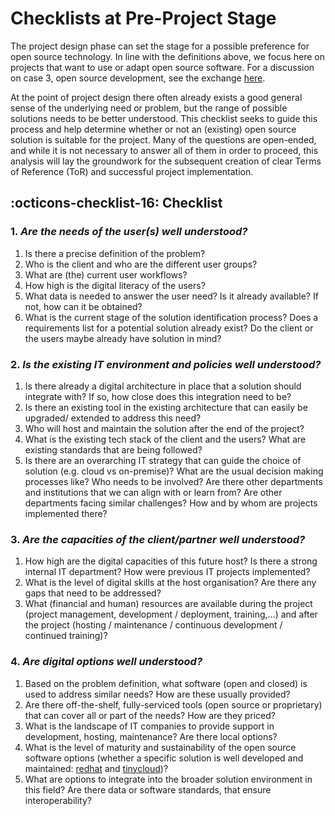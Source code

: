 # Checklists at Pre-Project Stage 

The project design phase can set the stage for a possible preference for open source technology.  In line with the definitions above, we focus here on projects that want to use or adapt open source software. For a discussion on case 3, open source development, see the exchange [here](https://github.com/GFA-DIU/GFA-DIU.github.io/issues/15).

At the point of project design there often already exists a good  general sense of the underlying need or problem, but the range of possible solutions needs to be better understood. This checklist seeks to guide this process and help determine whether or not an (existing) open source solution is suitable for the project.  Many of the questions are open-ended, and while it is not necessary to answer all of them in order to proceed, this analysis will lay the groundwork for the subsequent creation of clear Terms of Reference (ToR) and successful project implementation.

## :octicons-checklist-16: Checklist

### 1. *Are the needs of the user(s) well understood?*
1. Is there a precise definition of the problem? 
1. Who is the client and who are the different user groups?
1. What are (the) current user workflows?
1. How high is the digital literacy of the users?
1. What data is needed to answer the user need? Is it already available?  If not, how can it be obtained? 
1. What is the current stage of the solution identification process? Does a requirements list for a potential solution already exist? Do the client or the users maybe already have solution in mind?

### 2. *Is the existing IT environment and policies well understood?*
1. Is there already a digital architecture  in place that a solution should integrate with? If so, how close does this integration need to be?
1. Is there an existing tool in the existing architecture that can easily be upgraded/ extended to address this need?
1. Who will host and maintain the solution after the end of the project?
1. What is the existing tech stack of the client and the users? What are existing standards that are being followed?
1. Is there are an overarching IT strategy that can guide the choice of solution (e.g. cloud vs on-premise)? What are the usual decision making processes like? Who needs to be involved? Are there other departments and institutions that we can align with or learn from? Are other departments facing similar challenges? How and by whom are projects implemented there?

### 3. *Are the capacities of the client/partner well understood?*
1. How high are the digital capacities of this future host? Is there a strong internal IT department? How were previous IT projects implemented?
1. What is the level of digital skills at the host organisation? Are there any gaps that need to be addressed?
1. What (financial and human) resources are available during the project (project management, development / deployment, training,...) and after the project (hosting / maintenance / continuous development / continued training)?

### 4. *Are digital options well understood?*
1. Based on the problem definition, what software (open and closed) is used to address similar needs? How are these usually provided? 
1. Are there off-the-shelf, fully-serviced  tools (open source or proprietary) that can cover all or part of the needs? How are they priced?
1. What is the landscape of IT companies to provide support in development, hosting, maintenance? Are there local options?
1. What is the level of maturity and sustainability of the open source software options (whether a specific solution is well developed and maintained: [redhat](https://www.redhat.com/en/resources/open-source-project-health-checklist) and [tinycloud](https://www.tiny.cloud/software-evaluation-criteria-checklist/))?
1. What are options to integrate into the broader solution environment in this field? Are there data or software standards, that ensure interoperability?
